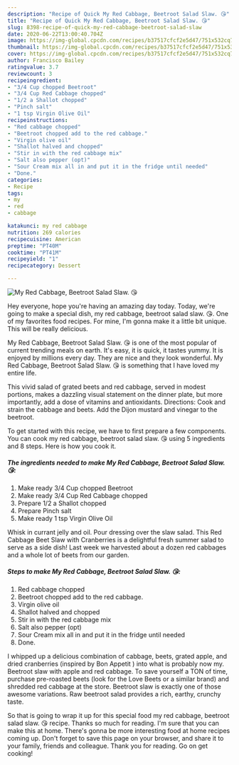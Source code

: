 ```yaml
---
description: "Recipe of Quick My Red Cabbage, Beetroot Salad Slaw. 😘"
title: "Recipe of Quick My Red Cabbage, Beetroot Salad Slaw. 😘"
slug: 8398-recipe-of-quick-my-red-cabbage-beetroot-salad-slaw
date: 2020-06-22T13:00:40.704Z
image: https://img-global.cpcdn.com/recipes/b37517cfcf2e5d47/751x532cq70/my-red-cabbage-beetroot-salad-slaw-😘-recipe-main-photo.jpg
thumbnail: https://img-global.cpcdn.com/recipes/b37517cfcf2e5d47/751x532cq70/my-red-cabbage-beetroot-salad-slaw-😘-recipe-main-photo.jpg
cover: https://img-global.cpcdn.com/recipes/b37517cfcf2e5d47/751x532cq70/my-red-cabbage-beetroot-salad-slaw-😘-recipe-main-photo.jpg
author: Francisco Bailey
ratingvalue: 3.7
reviewcount: 3
recipeingredient:
- "3/4 Cup chopped Beetroot"
- "3/4 Cup Red Cabbage chopped"
- "1/2 a Shallot chopped"
- "Pinch salt"
- "1 tsp Virgin Olive Oil"
recipeinstructions:
- "Red cabbage chopped"
- "Beetroot chopped add to the red cabbage."
- "Virgin olive oil"
- "Shallot halved and chopped"
- "Stir in with the red cabbage mix"
- "Salt also pepper (opt)"
- "Sour Cream mix all in and put it in the fridge until needed"
- "Done."
categories:
- Recipe
tags:
- my
- red
- cabbage

katakunci: my red cabbage 
nutrition: 269 calories
recipecuisine: American
preptime: "PT40M"
cooktime: "PT41M"
recipeyield: "1"
recipecategory: Dessert

---
```



![My Red Cabbage, Beetroot Salad Slaw. 😘](https://img-global.cpcdn.com/recipes/b37517cfcf2e5d47/751x532cq70/my-red-cabbage-beetroot-salad-slaw-😘-recipe-main-photo.jpg)

Hey everyone, hope you're having an amazing day today. Today, we're going to make a special dish, my red cabbage, beetroot salad slaw. 😘. One of my favorites food recipes. For mine, I'm gonna make it a little bit unique. This will be really delicious.

My Red Cabbage, Beetroot Salad Slaw. 😘 is one of the most popular of current trending meals on earth. It's easy, it is quick, it tastes yummy. It is enjoyed by millions every day. They are nice and they look wonderful. My Red Cabbage, Beetroot Salad Slaw. 😘 is something that I have loved my entire life.

This vivid salad of grated beets and red cabbage, served in modest portions, makes a dazzling visual statement on the dinner plate, but more importantly, add a dose of vitamins and antioxidants. Directions: Cook and strain the cabbage and beets. Add the Dijon mustard and vinegar to the beetroot.


To get started with this recipe, we have to first prepare a few components. You can cook my red cabbage, beetroot salad slaw. 😘 using 5 ingredients and 8 steps. Here is how you cook it.

<!--inarticleads1-->

##### The ingredients needed to make My Red Cabbage, Beetroot Salad Slaw. 😘:

1. Make ready 3/4 Cup chopped Beetroot
1. Make ready 3/4 Cup Red Cabbage chopped
1. Prepare 1/2 a Shallot chopped
1. Prepare Pinch salt
1. Make ready 1 tsp Virgin Olive Oil


Whisk in currant jelly and oil. Pour dressing over the slaw salad. This Red Cabbage Beet Slaw with Cranberries is a delightful fresh summer salad to serve as a side dish! Last week we harvested about a dozen red cabbages and a whole lot of beets from our garden. 

<!--inarticleads2-->

##### Steps to make My Red Cabbage, Beetroot Salad Slaw. 😘:

1. Red cabbage chopped
1. Beetroot chopped add to the red cabbage.
1. Virgin olive oil
1. Shallot halved and chopped
1. Stir in with the red cabbage mix
1. Salt also pepper (opt)
1. Sour Cream mix all in and put it in the fridge until needed
1. Done.


I whipped up a delicious combination of cabbage, beets, grated apple, and dried cranberries (inspired by Bon Appetit ) into what is probably now my. Beetroot slaw with apple and red cabbage. To save yourself a TON of time, purchase pre-roasted beets (look for the Love Beets or a similar brand) and shredded red cabbage at the store. Beetroot slaw is exactly one of those awesome variations. Raw beetroot salad provides a rich, earthy, crunchy taste. 

So that is going to wrap it up for this special food my red cabbage, beetroot salad slaw. 😘 recipe. Thanks so much for reading. I'm sure that you can make this at home. There's gonna be more interesting food at home recipes coming up. Don't forget to save this page on your browser, and share it to your family, friends and colleague. Thank you for reading. Go on get cooking!
